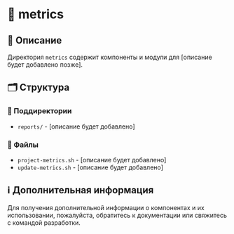 # 📁 metrics

## 📝 Описание
Директория `metrics` содержит компоненты и модули для [описание будет добавлено позже].

## 🗂️ Структура

### 📂 Поддиректории

- `reports/` - [описание будет добавлено]

### 📄 Файлы

- `project-metrics.sh` - [описание будет добавлено]
- `update-metrics.sh` - [описание будет добавлено]

## ℹ️ Дополнительная информация

Для получения дополнительной информации о компонентах и их использовании, пожалуйста, обратитесь к документации или свяжитесь с командой разработки.
